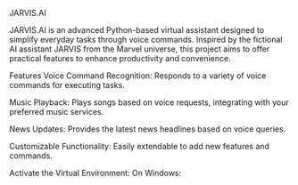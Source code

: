 JARVIS.AI

JARVIS.AI is an advanced Python-based virtual assistant designed to simplify everyday tasks through voice commands. Inspired by the fictional AI assistant JARVIS from the Marvel universe, this project aims to offer practical features to enhance productivity and convenience.

Features
Voice Command Recognition: Responds to a variety of voice commands for executing tasks.

Music Playback: Plays songs based on voice requests, integrating with your preferred music services.

News Updates: Provides the latest news headlines based on voice queries.

Customizable Functionality: Easily extendable to add new features and commands.

Activate the Virtual Environment:
On Windows:
 
